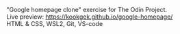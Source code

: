 "Google homepage clone" exercise for The Odin Project.<br>
Live preview: https://kookgek.github.io/google-homepage/
<br>
HTML & CSS, WSL2, Git, VS-code<br>



